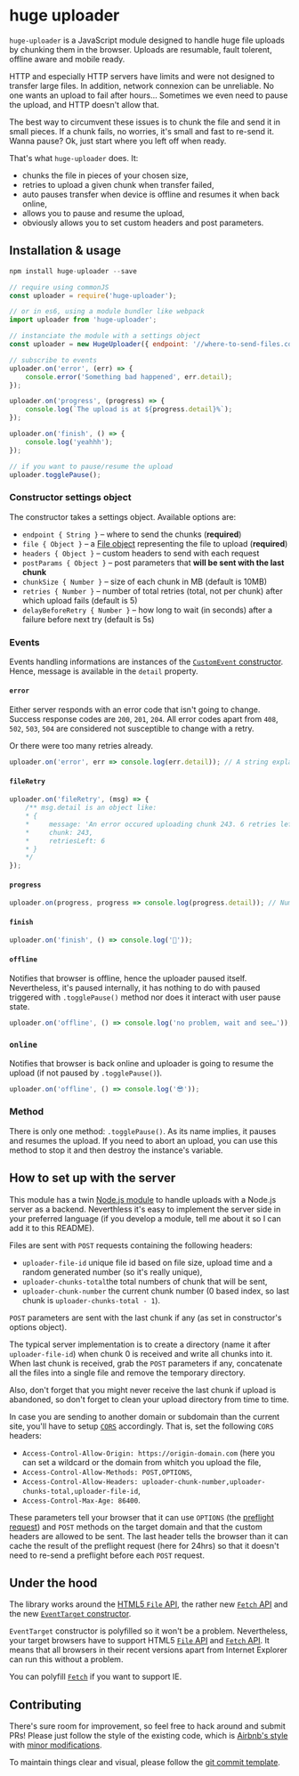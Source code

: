 # huge uploader

`huge-uploader` is a JavaScript module designed to handle huge file uploads by chunking them in the browser. Uploads are resumable, fault tolerent, offline aware and mobile ready.

HTTP and especially HTTP servers have limits and were not designed to transfer large files. In addition, network connexion can be unreliable. No one wants an upload to fail after hours… Sometimes we even need to pause the upload, and HTTP doesn't allow that.

The best way to circumvent these issues is to chunk the file and send it in small pieces. If a chunk fails, no worries, it's small and fast to re-send it. Wanna pause? Ok, just start where you left off when ready.

That's what `huge-uploader` does. It:
* chunks the file in pieces of your chosen size,
* retries to upload a given chunk when transfer failed,
* auto pauses transfer when device is offline and resumes it when back online,
* allows you to pause and resume the upload,
* obviously allows you to set custom headers and post parameters.

## Installation & usage
```javascript
npm install huge-uploader --save
```

```javascript
// require using commonJS
const uploader = require('huge-uploader');

// or in es6, using a module bundler like webpack
import uploader from 'huge-uploader';

// instanciate the module with a settings object
const uploader = new HugeUploader({ endpoint: '//where-to-send-files.com/upload/', file: fileObject });

// subscribe to events
uploader.on('error', (err) => {
	console.error('Something bad happened', err.detail);
});

uploader.on('progress', (progress) => {
    console.log(`The upload is at ${progress.detail}%`);
});

uploader.on('finish', () => {
    console.log('yeahhh');
});

// if you want to pause/resume the upload
uploader.togglePause();
```

### Constructor settings object
The constructor takes a settings object. Available options are:
* `endpoint { String }` – where to send the chunks (__required__)
* `file { Object }` – a [File object](https://developer.mozilla.org/en-US/docs/Web/API/File) representing the file to upload (__required__)
* `headers { Object }` – custom headers to send with each request
* `postParams { Object }` – post parameters that __will be sent with the last chunk__
* `chunkSize { Number }` – size of each chunk in MB (default is 10MB)
* `retries { Number }` – number of total retries (total, not per chunk) after which upload fails (default is 5)
* `delayBeforeRetry { Number }` – how long to wait (in seconds) after a failure before next try (default is 5s)


### Events
Events handling informations are instances of the [`CustomEvent` constructor](https://developer.mozilla.org/en-US/docs/Web/API/CustomEvent/CustomEvent). Hence, message is available in the `detail` property.

#### `error`
Either server responds with an error code that isn't going to change.
Success response codes are `200`, `201`, `204`. All error codes apart from `408`, `502`, `503`, `504` are considered not susceptible to change with a retry.

Or there were too many retries already.
```javascript
uploader.on('error', err => console.log(err.detail)); // A string explaining the error
```

#### `fileRetry`
```javascript
uploader.on('fileRetry', (msg) => {
    /** msg.detail is an object like:
    * {
    * 	  message: 'An error occured uploading chunk 243. 6 retries left',
    *     chunk: 243,
    *     retriesLeft: 6
    * }
    */
});
```

#### `progress`
```javascript
uploader.on(progress, progress => console.log(progress.detail)); // Number between 0 and 100
```

#### `finish`
```javascript
uploader.on('finish', () => console.log('🍾'));
```

#### `offline`
Notifies that browser is offline, hence the uploader paused itself. Nevertheless, it's paused internally, it has nothing to do with paused triggered with `.togglePause()` method nor does it interact with user pause state.

```javascript
uploader.on('offline', () => console.log('no problem, wait and see…'));
```

### `online`
Notifies that browser is back online and uploader is going to resume the upload (if not paused by `.togglePause()`).

```javascript
uploader.on('offline', () => console.log('😎'));
```

### Method
There is only one method: `.togglePause()`. As its name implies, it pauses and resumes the upload. If you need to abort an upload, you can use this method to stop it and then destroy the instance's variable.


## How to set up with the server
This module has a twin [Node.js module](https://github.com/Buzut/huge-uploader-nodejs) to handle uploads with a Node.js server as a backend. Neverthless it's easy to implement the server side in your preferred language (if you develop a module, tell me about it so I can add it to this README).


Files are sent with `POST` requests containing the following headers:
* `uploader-file-id` unique file id based on file size, upload time and a random generated number (so it's really unique),
* `uploader-chunks-total`the total numbers of chunk that will be sent,
* `uploader-chunk-number` the current chunk number (0 based index, so last chunk is `uploader-chunks-total - 1`).

`POST` parameters are sent with the last chunk if any (as set in constructor's options object).

The typical server implementation is to create a directory (name it after `uploader-file-id`) when chunk 0 is received and write all chunks into it. When last chunk is received, grab the `POST` parameters if any, concatenate all the files into a single file and remove the temporary directory.

Also, don't forget that you might never receive the last chunk if upload is abandoned, so don't forget to clean your upload directory from time to time.

In case you are sending to another domain or subdomain than the current site, you'll have to setup [`CORS`](https://developer.mozilla.org/en-US/docs/Web/HTTP/CORS) accordingly. That is, set the following `CORS` headers:
* `Access-Control-Allow-Origin: https://origin-domain.com` (here you can set a wildcard or the domain from whitch you upload the file,
* `Access-Control-Allow-Methods: POST,OPTIONS`,
* `Access-Control-Allow-Headers: uploader-chunk-number,uploader-chunks-total,uploader-file-id`,
* `Access-Control-Max-Age: 86400`.

These parameters tell your browser that it can use `OPTIONS` (the [preflight request](https://developer.mozilla.org/en-US/docs/Glossary/Preflight_request)) and `POST` methods on the target domain and that the custom headers are allowed to be sent. The last header tells the browser than it can cache the result of the preflight request (here for 24hrs) so that it doesn't need to re-send a preflight before each `POST` request.


## Under the hood

The library works around the [HTML5 `File` API](https://developer.mozilla.org/en-US/docs/Web/API/File), the rather new [`Fetch` API](https://developer.mozilla.org/en-US/docs/Web/API/Fetch_API) and the new [`EventTarget` constructor](https://developer.mozilla.org/en-US/docs/Web/API/EventTarget/EventTarget).

`EventTarget` constructor is polyfilled so it won't be a problem. Nevertheless, your target browsers have to support HTML5 [`File` API](https://caniuse.com/#feat=fileapi) and [`Fetch` API](https://caniuse.com/#feat=fetch). It means that all browsers in their recent versions apart from Internet Explorer can run this without a problem.

You can polyfill [`Fetch`](https://github.com/github/fetch) if you want to support IE.

## Contributing
There's sure room for improvement, so feel free to hack around and submit PRs!
Please just follow the style of the existing code, which is [Airbnb's style](http://airbnb.io/javascript/) with [minor modifications](.eslintrc).

To maintain things clear and visual, please follow the [git commit template](https://github.com/Buzut/git-emojis-hook).
